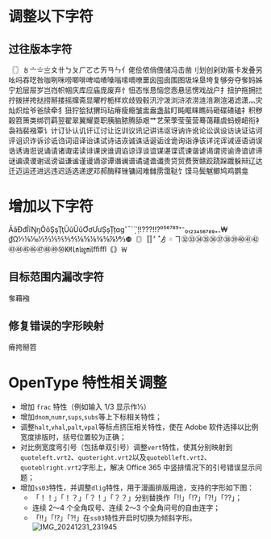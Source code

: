# 调整以下字符
## 过往版本字符
〖〗〥〦〧〨〩〹ㄅㄆㄏㄛㄜㄞㄢㄣ亻佬侩侬俏偎储冯击凿刂划创剁劝匾卡发叠另吆吗吞呓咎咖咧咪唠唧啡啤啮喳嗓嗡嗦嘀嘹噩囟囤囱围图圾垛垦垮复够夯夺奓妈姊宁尬层屉岁岂岿帜帼庆库应庙庞废弃忄忸态怅恳恼您悫悬惩愣戏战户扌扭护拖拥拦拧拨拼挎挞捞掰搂摇撺斋显曜柠栀样欢歧毁毂汛泞泼浏浒浓涝涟涪涮渲渴滤潇灬灾灿炽烩爷爸牍牵犭狃狞狯狱猬玛玷瘠瘦瘾皱盅盎盏盐盯盹眶睐瞧码砸碟碴磕礻积秽穀笤箫类绑罚羁翌翟翠翼耀耍职胰脑脓腾舔艰艹艺荣荸莹萤营蓦蔼藉虞蚂螃衄衔衤袅裆裴襁覃讠计订讣认讥讦讧讨让讫训议讯记讲讳讴讶讷许讹论讼讽设访诀证诂诃评诅识诈诉诊诋诌词诏译诒诔试诗诘诙诚诛话诞诟诠诡询诣诤该详诧诨诫诬语诮误诰诱诲诳说诵请诸诹诺读诽课谀谁调谄谅谆谈谊谋谌谍谎谏谐谑谒谓谔谕谗谙谚谛谜谝谟谡谢谣谤谥谦谧谨谩谪谬谭谮谰谱谲谴谵谶贵贷贸费贺赣跤跷跺踱躲辩辽达迁迈运还进远违迟适选递逻邓郝酶释锉镛闼难雠雳霭鞑饣馍马鬓魃鲫鸠鸡鹦龛

# 增加以下字符
ĂăĐđĨĩŊŋŎŏŞşŢţŨũŬŭƠơƯưȘșȚțɑɡˇˉˊˋ˙̣̦‼⁇⁈⁉⁰⁵⁶⁷⁸⁹⁺⁻₀₁₂₃₄₅₆₇₈₉₊₋₩₫Ω⅐⅑⅒⅓⅔⅕⅖⅗⅘⅙⅚⅛⅜⅝⅞⅟↉❿〘〙〚〛〞゙゚ゟ゠ヿ㉜㉝㉞㉟㊱㊲㊳㊴㊵㊶㊷㊸㊹㊺㊻㊼㊽㊾㊿㏎㏑㏒㏕ﬃﬄ｟｠￦

## 目标范围内漏改字符
奓藉襁

## 修复错误的字形映射
瘠挎掰笤

# OpenType 特性相关调整
  - 增加 `frac` 特性（例如输入 1/3 显示作⅓）
  - 增加`dnom`,`numr`,`sups`,`subs`等上下标相关特性；
  - 调整`halt`,`vhal`,`palt`,`vpal`等标点挤压相关特性，使在 Adobe 软件选择以比例宽度排版时，括号位置较为正确；
  - 对比例宽度弯引号（包括单双引号）调整`vert`特性，使其分别映射到`quoteleft.vrt2`、`quoteright.vrt2`以及`quoteblleft.vrt2`、`quoteblright.vrt2`字形上，解决 Office 365 中竖排情况下的引号错误显示问题；
  - 增加`ss03`特性，并调整`dlig`特性，用于漫画排版用途，支持的字形如下图： 
    - 「！！」「！？」「？！」「？？」分别替换作「‼」「⁉」「⁈」「⁇」；
    - 连续 2～4 个全角叹号、连续 2～3 个全角问号的自由连字；
    - 「‼」「⁉」「⁈」在`ss03`特性开启时切换为倾斜字形。
![IMG_20241231_231945](https://github.com/user-attachments/assets/d5da2b9d-84bd-4ba0-80be-638996570af1)
